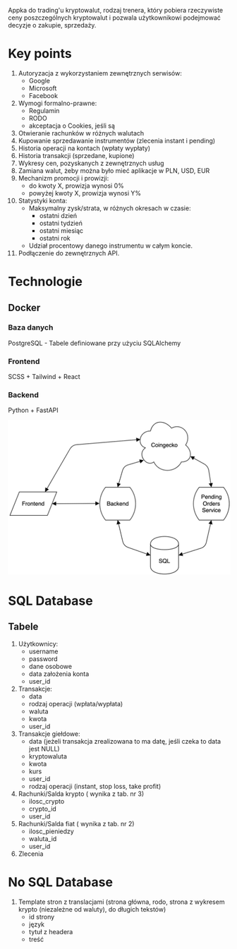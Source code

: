 Appka do trading'u kryptowalut, rodzaj trenera, 
który pobiera rzeczywiste ceny poszczególnych kryptowalut i pozwala użytkownikowi podejmować decyzje o zakupie, sprzedaży.


# Key points
1. Autoryzacja z wykorzystaniem zewnętrznych serwisów:
   - Google
   - Microsoft
   - Facebook
2. Wymogi formalno-prawne:
   - Regulamin
   - RODO
   - akceptacja o Cookies, jeśli są
3. Otwieranie rachunków w różnych walutach
4. Kupowanie sprzedawanie instrumentów (zlecenia instant i pending)
5. Historia operacji na kontach (wpłaty wypłaty)
6. Historia transakcji (sprzedane, kupione)
7. Wykresy cen, pozyskanych z zewnętrznych usług
8. Zamiana walut, żeby można było mieć aplikacje w PLN, USD, EUR
9. Mechanizm promocji i prowizji:
    - do kwoty X, prowizja wynosi 0%
    - powyżej kwoty X, prowizja wynosi Y%
10. Statystyki konta:
    - Maksymalny zysk/strata, w różnych okresach w czasie:
        - ostatni dzień
        - ostatni tydzień
        - ostatni miesiąc
        - ostatni rok
    - Udział procentowy danego instrumentu w całym koncie.
11. Podłączenie do zewnętrznych API.

# Technologie
## Docker
### Baza danych
PostgreSQL - Tabele definiowane przy użyciu SQLAlchemy
### Frontend
SCSS + Tailwind + React
### Backend
Python + FastAPI

![image](/Pictures/architecture.png)

# SQL Database
## Tabele
1. Użytkownicy:
    - username
    - password
    - dane osobowe
    - data założenia konta
    - user_id
2. Transakcje:
    - data
    - rodzaj operacji (wpłata/wypłata)
    - waluta
    - kwota
    - user_id
3. Transakcje giełdowe:
    - data (jeżeli transakcja zrealizowana to ma datę, jeśli czeka to data jest NULL)
    - kryptowaluta
    - kwota
    - kurs 
    - user_id
    - rodzaj operacji (instant, stop loss, take profit)
4. Rachunki/Salda krypto ( wynika z tab. nr 3)
    - ilosc_crypto
    - crypto_id
    - user_id
5. Rachunki/Salda fiat ( wynika z tab. nr 2)
    - ilosc_pieniedzy
    - waluta_id
    - user_id
6. Zlecenia

# No SQL Database
1. Template stron z translacjami (strona główna, rodo, strona z wykresem krypto (niezależne od waluty), do długich tekstów)
    - id strony
    - język
    - tytuł z headera
    - treść